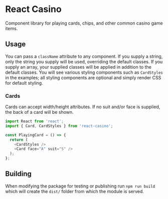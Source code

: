 # React Casino

Component library for playing cards, chips, and other common casino game items.

## Usage

You can pass a `className` attribute to any component. If you supply a string, only the string you supply will be used, overriding the default classes. If you supply an array, your supplied classes will be applied in addition to the default classes. You will see various styling components such as `CardStyles` in the examples; all styling components are optional and simply render CSS for default styling.

### Cards

Cards can accept width/height attributes. If no suit and/or face is supplied, the back of a card will be shown.

```js
import React from 'react';
import { Card, CardStyles } from 'react-casino';

const PlayingCard = () => {
  return (
    <CardStyles />
    <Card face="A" suit="S" />
  );
};
```

## Building

When modifying the package for testing or publishing run `npm run build` which will create the `dist/` folder from which the module is served.
